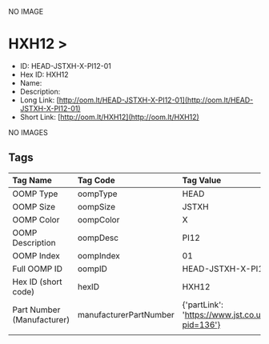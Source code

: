 


  
NO IMAGE  
# HXH12 > 

- ID: HEAD-JSTXH-X-PI12-01
- Hex ID: HXH12
- Name: 
- Description: 
- Long Link: [http://oom.lt/HEAD-JSTXH-X-PI12-01](http://oom.lt/HEAD-JSTXH-X-PI12-01)
- Short Link: [http://oom.lt/HXH12](http://oom.lt/HXH12)
  
NO IMAGES  
## Tags
  

|Tag Name|Tag Code|Tag Value|
| :--- | :--- | :--- |
|OOMP Type|oompType|HEAD|
|OOMP Size|oompSize|JSTXH|
|OOMP Color|oompColor|X|
|OOMP Description|oompDesc|PI12|
|OOMP Index|oompIndex|01|
|Full OOMP ID|oompID|HEAD-JSTXH-X-PI12-01|
|Hex ID (short code)|hexID|HXH12|
|Part Number (Manufacturer)|manufacturerPartNumber|{'partLink': 'https://www.jst.co.uk/productSeries.php?pid=136'}|
||||
